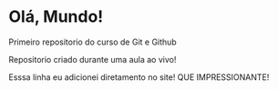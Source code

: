 # Olá, Mundo!
 Primeiro repositorio do curso de Git e Github

Repositorio criado durante uma aula ao vivo!

Esssa linha eu adicionei diretamento no site! QUE IMPRESSIONANTE!
